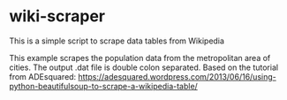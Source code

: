 # wiki-scraper
This is a simple script to scrape data tables from Wikipedia

This example scrapes the population data from the metropolitan area of cities. The output .dat file is double colon separated. Based on the tutorial from ADEsquared: https://adesquared.wordpress.com/2013/06/16/using-python-beautifulsoup-to-scrape-a-wikipedia-table/
